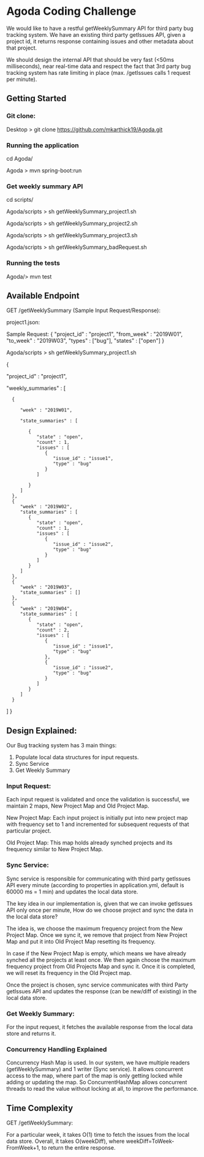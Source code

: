 # Agoda Coding Challenge

We would like to have a restful getWeeklySummary API for third party bug tracking system. 
We have an existing third party getIssues API, given a project id, it returns response
containing issues and other metadata about that project.

We should design the internal API that should be very fast (<50ms milliseconds), near real-time data
and respect the fact that 3rd party bug tracking system has rate limiting in place 
(max. /getIssues calls 1 request per minute).

## Getting Started

### Git clone:

Desktop > git clone https://github.com/mkarthick19/Agoda.git

### Running the application

cd Agoda/

Agoda > mvn spring-boot:run

### Get weekly summary API
cd scripts/

Agoda/scripts > sh getWeeklySummary_project1.sh
 
Agoda/scripts > sh getWeeklySummary_project2.sh 

Agoda/scripts > sh getWeeklySummary_project3.sh 

Agoda/scripts > sh getWeeklySummary_badRequest.sh 

### Running the tests
Agoda/> mvn test

## Available Endpoint

GET /getWeeklySummary  (Sample Input Request/Response):

project1.json: 

Sample Request:
{
"project_id" : "project1",
"from_week" : "2019W01",
"to_week" : "2019W03",
"types" : ["bug"],
"states" : ["open"]
}


Agoda/scripts > sh getWeeklySummary_project1.sh 


 {
   
  "project_id" : "project1",

   "weekly_summaries" : [

      {

         "week" : "2019W01",

         "state_summaries" : [

            {
               "state" : "open",
               "count" : 1,
               "issues" : [
                  {
                     "issue_id" : "issue1",
                     "type" : "bug"
                  }
               ]

            }
         ]
      },
      {
         "week" : "2019W02",
         "state_summaries" : [
            {
               "state" : "open",
               "count" : 1,
               "issues" : [
                  {
                     "issue_id" : "issue2",
                     "type" : "bug"
                  }
               ]
            }
         ]
      },
      {
         "week" : "2019W03",
         "state_summaries" : []
      },
      {
         "week" : "2019W04",
         "state_summaries" : [
            {
               "state" : "open",
               "count" : 2,
               "issues" : [
                  {
                     "issue_id" : "issue1",
                     "type" : "bug"
                  },
                  {
                     "issue_id" : "issue2",
                     "type" : "bug"
                  }
               ]
            }
         ]
      }
   ]
 }

## Design Explained:

Our Bug tracking system has 3 main things:

1. Populate local data structures for input requests.
2. Sync Service
3. Get Weekly Summary

### Input Request:

Each input request is validated and once the validation is successful, we maintain 2 maps, 
New Project Map and Old Project Map.

New Project Map: Each input project is initially put into new project map with frequency 
set to 1 and incremented for subsequent requests of that particular project.

Old Project Map: This map holds already synched projects and its frequency similar to New
Project Map.


### Sync Service: 

Sync service is responsible for communicating with third party getIssues API every minute 
(according to properties in application.yml, default is 60000 ms = 1 min) and updates the local data store.

The key idea in our implementation is, given that we can invoke getIssues API only once per minute,
How do we choose project and sync the data in the local data store?

The idea is, we choose the maximum frequency project from the New Project Map. Once we sync it,
we remove that project from New Project Map and put it into Old Project Map resetting its frequency.

In case if the New Project Map is empty, which means we have already synched all the projects at least once.
We then again choose the maximum frequency project from Old Projects Map and sync it. Once it is completed,
we will reset its frequency in the Old Project map.

Once the project is chosen, sync service communicates with third Party getIssues API and updates the 
response (can be new/diff of existing) in the local data store.

### Get Weekly Summary:

For the input request, it fetches the available response from the local data store and returns it.


### Concurrency Handling Explained

Concurrency Hash Map is used. In our system, we have multiple readers (getWeeklySummary) and 1 writer (Sync service).
It allows concurrent access to the map, where part of the map is only getting locked while adding or updating the map.
So ConcurrentHashMap allows concurrent threads to read the value without locking at all, to improve the performance.


## Time Complexity

GET /getWeeklySummary:

For a particular week, it takes O(1) time to fetch the issues from the local data store. 
Overall, it takes O(weekDiff), where weekDiff=ToWeek-FromWeek+1, to return the entire response. 



